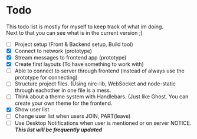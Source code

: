 # Todo
This todo list is mostly for myself to keep track of what im doing. <br/> Next to that you can see what is in the current version ;)

- [ ] Project setup (Front & Backend setup, Build tool)
- [X] Connect to network (prototype)
- [X] Stream messages to frontend app (prototype)
- [X] Create first layouts (To have something to work with)
- [ ] Able to connect to server through frontend (instead of always use the prototype for connecting)
- [ ] Structure project files. (Using nirc-lib, WebSocket and node-static through eachother in one file is a mess.
- [ ] Think about a theme system with Handlebars. (Just like Ghost. You can create your own theme for the frontend.
- [X] Show user list
- [ ] Change user list when users JOIN, PART(leave)
- [ ] Use Desktop Notifications when user is mentioned or on server NOTICE.
***This list will be frequently updated***
